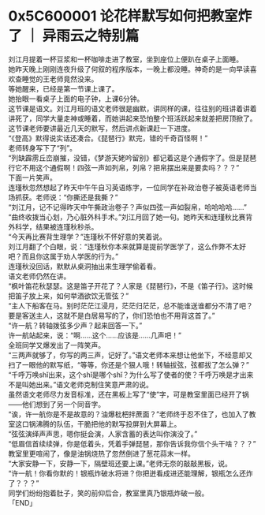 # 0x5C600001 论花样默写如何把教室炸了 ｜ 异雨云之特别篇
  
刘江月提着一杯豆浆和一杯咖啡走进了教室，坐到座位上便趴在桌子上面睡。  
她昨天晚上刚刚连夜升级了何叙的程序版本，一晚上都没睡。神奇的是一向早读喜欢查睡觉的王老师竟然没来。  
等她醒来，已经是第一节课上课了。  
她抬眼一看桌子上面的电子钟，上课6分钟。  
这节课是语文。刘江月班的语文老师很是幽默，讲同样的课，往往别的班讲着讲着讲死了，同学大量走神或睡着，而她讲起来恐怕整个班活跃起来就差把房顶掀了。  
这节课老师要讲最近几天的默写，然后讲点新课赶一下进度。  
“《登高》默得说实话还凑合。《琵琶行》默完，错的千奇百怪啊！”  
老师转身写下了“列”。  
“列缺霹雳丘峦崩摧，没错，《梦游天姥吟留别》都记着这是个通假字了。但是琵琶行它不用这个通假啊！四弦一声如列帛，列帛？把帛摆出来是要卖吗？？？”  
下面一片笑声。  
连瑾秋忽然想起了昨天中午午自习英语练字，一位同学在补政治卷子被英语老师当场抓获。老师说：“你撕还是我撕？”  
“刘江月，记不记得昨天中午撕政治卷子？声似四弦一声如裂帛，哈哈哈哈……”  
“曲终收拨当心划，乃心脏外科手术。”刘江月回了她一句。她昨天和连瑾秋比赛背外科学，结果被连瑾秋秒杀。  
“今天再比赛背生理学？”连瑾秋不怀好意的笑着说。  
刘江月翻了个白眼，说：“连瑾秋你本来就算是提前学医学了，这么作弊不太好吧？而且你这属于劝人学医的行为。”  
连瑾秋没回话，默默从桌洞抽出来生理学偷着看。  
语文老师仍然在讲。  
“枫叶笛花秋瑟瑟。这是笛子开花了？人家是《琵琶行》，不是《笛子行》。这时候把笛子放上来，如何举酒欲饮无管弦？”  
“主人下船客在马。别时茫茫江浸月，茫茫归茫茫，总不能谁送谁都分不清了吧？要是客送主人，这就不是白居易写的了，你们恐怕也不用背这首了。”  
“许一航？转轴拨弦多少声？起来回答一下。”  
许一航站起来，说：“啊……这个……应该是……几声吧！”  
全班同学又爆发出了一阵笑声。  
“三两声就够了，你写的两三声，记好了。”语文老师本来想让他坐下，不经意却又扫了一眼他的默写纸，“等等，你还是个狠人哦！转轴拔弦，弦都拔了怎么弹？”  
“千呼万唤shǐ出来，这个shǐ是哪个shǐ？为什么写了使者的使？千呼万唤是才出来不是叫她出来。”语文老师克制住笑意严肃的说。  
虽然语文老师尽力发音标准，还在黑板上写了“使”字，可是教室里面已经开了锅——他们想到了另一个同音字。  
“诶，许一航你是不是故意的？油爆枇杷拌蔗面？”老师终于忍不住了，也加入了教室这口锅沸腾的队伍，干脆把他的默写投屏到大屏幕上。  
“弦弦演绎声声思，嗯你挺会演，人家含蓄的表达叫你演没了。”  
“低眉信首续续弹，你是低着头，凭着手弹琵琶，那你告诉我你信个头干啥？？？”  
教室里更喧闹了，像是油锅烧热了忽然倒进了葱花蒜末一样。  
“大家安静一下，安静一下，隔壁班还要上课。”老师无奈的敲敲黑板，说。  
“许一航！你看你默的！银瓶炸破水将进？你把迸看成进还能理解，银瓶怎么还炸了？？？”  
同学们纷纷抱着肚子，笑的前仰后合，教室里真乃银瓶炸破一般。  
「END」  
